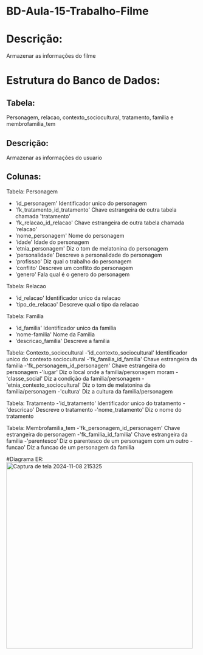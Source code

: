 # BD-Aula-15-Trabalho-Filme
# Descrição:
Armazenar as informações do filme

# Estrutura do Banco de Dados:
## Tabela: 
Personagem,
relacao,
contexto_sociocultural,
tratamento,
familia e
membrofamilia_tem
## Descrição: 
Armazenar as informações do usuario
## Colunas: 
Tabela: Personagem
- 'id_personagem' Identificador unico do personagem
- 'fk_tratamento_id_tratamento' Chave estrangeira de outra tabela chamada 'tratamento'
- 'fk_relacao_id_relacao' Chave estrangeira de outra tabela chamada 'relacao'
- 'nome_personagem' Nome do personagem
- 'idade' Idade do personagem
- 'etnia_personagem' Diz o tom de melatonina do personagem
- 'personalidade' Descreve a personalidade do personagem
- 'profissao' Diz qual o trabalho do personagem
- 'conflito' Descreve um conflito do personagem
- 'genero' Fala qual é o genero do personagem

Tabela: Relacao
- 'id_relacao' Identificador unico da relacao
- 'tipo_de_relacao' Descreve qual o tipo da relacao

Tabela: Familia
- 'id_familia' Identificador unico da familia
- 'nome-familia' Nome da Familia
- 'descricao_familia' Descreve a familia

Tabela: Contexto_sociocultural
-'id_contexto_sociocultural'  Identificador unico do contexto sociocultural
-'fk_familia_id_familia' Chave estrangeira da familia
-'fk_personagem_id_personagem' Chave estrangeira do personagem
-'lugar' Diz o local onde a familia/personagem moram
-'classe_social' Diz a condição da familia/personagem
-'etnia_contexto_sociocultural'  Diz o tom de melatonina da familia/personagem
-'cultura' Diz a cultura da familia/personagem

Tabela: Tratamento
-'id_tratamento'  Identificador unico do tratamento
-'descricao' Descreve o tratamento
-'nome_tratamento' Diz o nome do tratamento

Tabela: Membrofamilia_tem
-'fk_personagem_id_personagem' Chave estrangeira do personagem
-'fk_familia_id_familia' Chave estrangeira da familia
-'parentesco' Diz o parentesco de um personagem com um outro
-funcao' Diz a funcao de um personagem da familia

#Diagrama ER:
<img width="490" alt="Captura de tela 2024-11-08 215325" src="https://github.com/user-attachments/assets/868b09f5-4ed6-437a-9320-f7fac0dda425">
